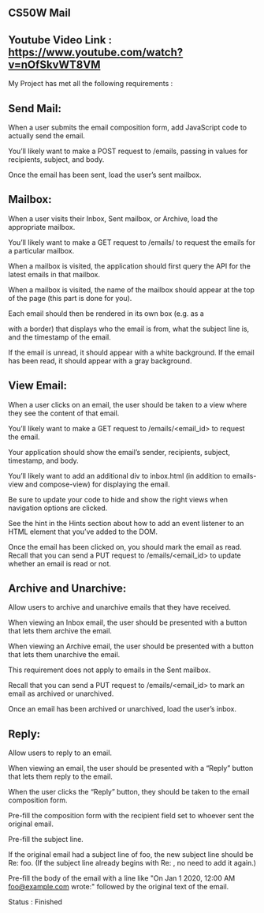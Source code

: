 CS50W Mail
----------

Youtube Video Link : https://www.youtube.com/watch?v=nOfSkvWT8VM
----------------------------------------------------------------

My Project has met all the following requirements : 

Send Mail:
----------------------------------------------------------------------------------------------------------
When a user submits the email composition form, add JavaScript code to actually send the email.

You’ll likely want to make a POST request to /emails, passing in values for recipients, subject, and body.

Once the email has been sent, load the user’s sent mailbox.

Mailbox:
-------------------------------------------------------------------------------------------------------------------------------------------------------------------------------
When a user visits their Inbox, Sent mailbox, or Archive, load the appropriate mailbox.

You’ll likely want to make a GET request to /emails/<mailbox> to request the emails for a particular mailbox.

When a mailbox is visited, the application should first query the API for the latest emails in that mailbox.

When a mailbox is visited, the name of the mailbox should appear at the top of the page (this part is done for you).

Each email should then be rendered in its own box (e.g. as a <div> with a border) that displays who the email is from, what the subject line is, and the timestamp of the email.

If the email is unread, it should appear with a white background. If the email has been read, it should appear with a gray background.


View Email:
-----------------------------------------------------------------------------------------------------------------------------------------------------------------------------
When a user clicks on an email, the user should be taken to a view where they see the content of that email.

You’ll likely want to make a GET request to /emails/<email_id> to request the email.

Your application should show the email’s sender, recipients, subject, timestamp, and body.

You’ll likely want to add an additional div to inbox.html (in addition to emails-view and compose-view) for displaying the email.

Be sure to update your code to hide and show the right views when navigation options are clicked.

See the hint in the Hints section about how to add an event listener to an HTML element that you’ve added to the DOM.

Once the email has been clicked on, you should mark the email as read. Recall that you can send a PUT request to /emails/<email_id> to update whether an email is read or not.


Archive and Unarchive:
-------------------------------------------------------------------------------------------------------------
Allow users to archive and unarchive emails that they have received.

When viewing an Inbox email, the user should be presented with a button that lets them archive the email.

When viewing an Archive email, the user should be presented with a button that lets them unarchive the email.

This requirement does not apply to emails in the Sent mailbox.

Recall that you can send a PUT request to /emails/<email_id> to mark an email as archived or unarchived.

Once an email has been archived or unarchived, load the user’s inbox.

Reply:
------------------------------------------------------------------------------------------------------------------------------------------------------------------
Allow users to reply to an email.

When viewing an email, the user should be presented with a “Reply” button that lets them reply to the email.

When the user clicks the “Reply” button, they should be taken to the email composition form.

Pre-fill the composition form with the recipient field set to whoever sent the original email.

Pre-fill the subject line.

If the original email had a subject line of foo, the new subject line should be Re: foo. (If the subject line already begins with Re: , no need to add it again.)

Pre-fill the body of the email with a line like "On Jan 1 2020, 12:00 AM foo@example.com wrote:" followed by the original text of the email.


Status : Finished

